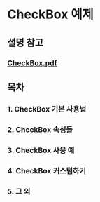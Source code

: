 # CheckBox 예제
## 설명 참고
### [CheckBox.pdf](https://github.com/OSCompanies/AOS_CheckBox/files/7955014/CheckBox.pdf)


## 목차
### 1. CheckBox 기본 사용법
### 2. CheckBox 속성들
### 3. CheckBox 사용 예
### 4. CheckBox 커스텀하기
### 5. 그 외
